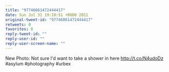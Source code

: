 ```yaml
---
title: "97746061472444417"
date: Sun Jul 31 19:10:51 +0000 2011
original-tweet-id: "97746061472444417"
retweets: 0
favorites: 0
reply-tweet-id: ""
reply-user-id: ""
reply-user-screen-name: ""
---
```

New Photo: Not sure I'd want to take a shower in here http://t.co/N4udoDz #asylum #photography #urbex
